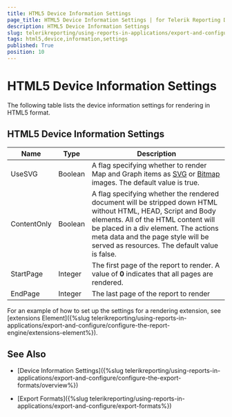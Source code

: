 ```yaml
---
title: HTML5 Device Information Settings
page_title: HTML5 Device Information Settings | for Telerik Reporting Documentation
description: HTML5 Device Information Settings
slug: telerikreporting/using-reports-in-applications/export-and-configure/configure-the-export-formats/html5-device-information-settings
tags: html5,device,information,settings
published: True
position: 10
---
```


# HTML5 Device Information Settings



The following table lists the device information settings for rendering in HTML5 format.

## HTML5 Device Information Settings


|  __Name__  |  __Type__  |  __Description__  |
| ------ | ------ | ------ |
|UseSVG|Boolean|A flag specifying whether to render Map and Graph items as  [SVG](http://www.w3.org/Graphics/SVG/) or  [Bitmap](http://msdn.microsoft.com/en-us/library/windows/desktop/ms536393(v=vs.85).aspx) images. The default value is true.|
|ContentOnly|Boolean|A flag specifying whether the rendered document will be stripped down HTML without HTML, HEAD, Script and Body elements. 								All of the HTML content will be placed in a div element. The actions meta data and the page style will be served as resources. 								The default value is false.|
|StartPage|Integer|The first page of the report to render. A value of __0__ indicates that all pages are rendered.|
|EndPage|Integer|The last page of the report to render|




For an example of how to set up the settings for a rendering extension, see [extensions Element]({%slug telerikreporting/using-reports-in-applications/export-and-configure/configure-the-report-engine/extensions-element%}).         

## See Also


 * [Device Information Settings]({%slug telerikreporting/using-reports-in-applications/export-and-configure/configure-the-export-formats/overview%})

 * [Export Formats]({%slug telerikreporting/using-reports-in-applications/export-and-configure/export-formats%})
